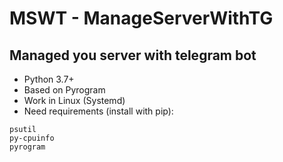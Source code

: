 # MSWT - ManageServerWithTG

## Managed you server with telegram bot
+ Python 3.7+
+ Based on Pyrogram
+ Work in Linux (Systemd)
+ Need requirements (install with pip): 
```
psutil
py-cpuinfo
pyrogram
```
